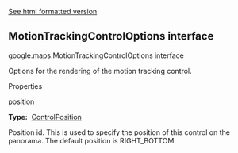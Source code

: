 [See html formatted version](https://huasofoundries.github.io/google-maps-documentation/MotionTrackingControlOptions.html)


MotionTrackingControlOptions interface
--------------------------------------

google.maps.MotionTrackingControlOptions interface

Options for the rendering of the motion tracking control.

Properties

position

**Type:**  [ControlPosition](https://github.com/amenadiel/google-maps-documentation/blob/master/docs/ControlPosition.md)

Position id. This is used to specify the position of this control on the panorama. The default position is RIGHT\_BOTTOM.